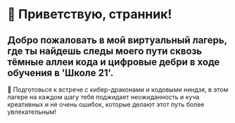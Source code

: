 
# 🚀 Приветствую, странник!

## Добро пожаловать в мой виртуальный лагерь, где ты найдешь следы моего пути сквозь тёмные аллеи кода и цифровые дебри в ходе обучения в 'Школе 21'. 

🤖 Подготовься к встрече с кибер-драконами и кодовыми ниндзя, в этом лагере на каждом шагу тебя поджидает неожиданность и куча креативных и не очень ошибок, которые делают этот путь более увлекательным!

